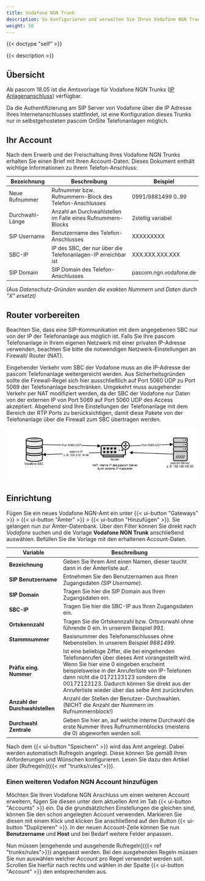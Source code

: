 ```yaml
---
title: Vodafone NGN Trunk
description: So konfigurieren und verwalten Sie Ihren Vodafone NGN Trunk richtig
weight: 50
---
```


{{< doctype "self"  >}}

{{< description >}}

## Übersicht

Ab pascom 18.05 ist die Amtsvorlage für Vodafone NGN Trunks ([IP Anlagenanschluss](https://www.vodafone.de/business/festnetz-internet/ip-anlagen-anschluss.html)) verfügbar.

Da die Authentifizierung am SIP Server von Vodafone über die IP Adresse Ihres Internetanschlusses stattfindet, ist eine Konfiguration dieses Trunks nur in selbstgehosteten pascom OnSite Telefonanlagen möglich.


## Ihr Account

Nach dem Erwerb und der Freischaltung Ihres Vodafone NGN Trunks erhalten Sie einen Brief mit Ihren Account-Daten. Dieses Dokument enthält wichtige Informationen zu Ihrem Telefon-Anschluss:

|Bezeichnung|Beschreibung|Beispiel|
|---|---|---|
|Neue Rufnummer|Rufnummer bzw. Rufnummern-Block des Telefon-Anschlusses|0991/9881499  0..99|
|Durchwahl-Länge|Anzahl an Durchwahlstellen im Falle eines Rufnummern-Blocks|2stellig variabel|
|SIP Username|Benutzername des Telefon-Anschlusses|XXXXXXXXX|
|SBC-IP|IP des SBC, der nur über die Telefonanlagen-IP erreichbar ist|XXX.XXX.XXX.XXX|
|SIP Domain|SIP Domain des Telefon-Anschlusses|pascom.ngn.vodafone.de|
*(Aus Datenschutz-Gründen wurden die exakten Nummern und Daten durch "X" ersetzt)*

## Router vorbereiten

Beachten Sie, dass eine SIP-Kommunikation mit dem angegebenen SBC nur von der IP der Telefonanlage aus möglich ist. 
Falls Sie Ihre pascom Telefonanlage in Ihrem eigenen Netzwerk mit einer privaten IP-Adresse verwenden, beachten Sie bitte die notwendigen Netzwerk-Einstellungen an Firewall/ Router (NAT).

Eingehender Verkehr vom SBC der Vodafone muss an die IP-Adresse der pascom Telefonanlage weitergereicht werden. Aus Sicherheitsgründen sollte die Firewall-Regel sich hier ausschließlich auf Port 5060 UDP zu Port 5069 der Telefonanlage beschränken. 
Umgekehrt muss ausgehender Verkehr per NAT modifiziert werden, da der SBC der Vodafone nur Daten von der externen IP von Port 5069 auf Port 5060 UDP des Access akzeptiert.
Abgehend sind Ihre Einstellungen der Telefonanlage mit dem Bereich der RTP Ports zu berücksichtigen, damit diese Pakete von der Telefonanlage über die Firewall zum SBC übertragen werden. 

![Vodafone Port-Forwarding](vodafone_ngn_forwarding.de.png)


## Einrichtung

Fügen Sie ein neues Vodafone NGN-Amt ein unter {{< ui-button "Gateways" >}} > {{< ui-button "Ämter" >}} > {{< ui-button "Hinzufügen" >}}. Sie gelangen nun zur Ämter-Datenbank. Über den Filter können Sie direkt nach *Vodafone* suchen und die Vorlage **Vodafone NGN Trunk** anschließend auswählen. Befüllen Sie die Vorlage mit den erhaltenen Account-Daten.

|Variable|Beschreibung|
|---|---|
|**Bezeichnung**|Geben Sie Ihrem Amt einen Namen, dieser taucht dann in der Ämterliste auf.|
|**SIP Benutzername**|Entnehmen Sie den Benutzernamen aus Ihren Zugangsdaten *(SIP Username)*.|
|**SIP Domain**|Tragen Sie hier die SIP Domain aus Ihren Zugangsdaten ein.|
|**SBC-IP**|Tragen Sie hier die SBC-IP aus Ihren Zugangsdaten ein.|
|**Ortskennzahl**|Tragen Sie die Ortskennzahl bzw. Ortsvorwahl ohne führende 0 ein. In unserem Beispiel *991*.|
|**Stammnummer**|Basisnummer des Telefonanschlusses ohne Nebenstellen. In unserem Beispiel *9881499*.|
|**Präfix eing. Nummer**|Ist eine beliebige Ziffer, die bei eingehenden Telefonanrufen über dieses Amt vorangestellt wird. Wenn Sie hier eine 0 eingeben erscheint beispielsweise in der Anruferliste von IP-Telefonen dann nicht die 0172123123 sondern die 00172123123. Dadurch können Sie direkt aus der Anruferliste wieder über das selbe Amt zurückrufen.|
|**Anzahl der Durchwahlstellen**|Anzahl der Stellen der Benutzer-Durchwahlen. (NICHT die Anzahl der Nummern im Rufnummernblock!)|
|**Durchwahl Zentrale**|Geben Sie hier an, auf welche interne Durchwahl die erste Nummer Ihres Rufnummernblocks (meistens die 0) abgeworfen werden soll.|

Nach dem {{< ui-button "Speichern" >}} wird das Amt angelegt. Dabei werden automatisch Rufregeln angelegt. Diese können Sie gemäß Ihren Anforderungen und Wünschen konfigurieren. Lesen Sie dazu den Artikel über [Rufregeln]({{< ref "trunks/rules">}}).


### Einen weiteren Vodafon NGN Account hinzufügen

Möchten Sie Ihren Vodafone NGN Anschluss um einen weiteren Account erweitern, fügen Sie diesen unter dem aktuellen Amt im Tab {{< ui-button "Accounts" >}} ein. Da die grundsätzlichen Einstellungen die gleichen sind, können Sie den schon angelegten Account verwenden. Markieren Sie diesen mit einem Klick und klicken Sie anschließend auf den Button {{< ui-button "Duplizieren" >}}.
In der neuen Account-Zeile können Sie nun **Benutzername** und **Host** und bei Bedarf weitere Felder anpassen.

Nun müssen [eingehende und ausgehende Rufregeln]({{< ref "trunks/rules">}}) angepasst werden. Bei den ausgehenden Regeln müssen Sie nun auswählen welcher Account pro Regel verwendet werden soll. Scrollen Sie hierfür nach rechts und wählen in der Spalte {{< ui-button "Account" >}} den entsprechenden aus.
